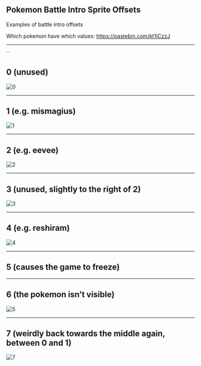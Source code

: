 ## Pokemon Battle Intro Sprite Offsets

Examples of battle intro offsets

Which pokemon have which values: https://pastebin.com/kt1jCzzJ 

---
``
## 0 (unused)

![0](https://github.com/Deijin27/RanseiLink/assets/40903783/fdd70baa-00da-4669-99e3-517133f25e82)

---

## 1 (e.g. mismagius)

![1](https://github.com/Deijin27/RanseiLink/assets/40903783/997f7ea3-ab00-485e-95ef-de5caa450b74)


---

## 2 (e.g. eevee)

![2](https://github.com/Deijin27/RanseiLink/assets/40903783/40181f17-269d-43b1-b1b6-c459c2b809bd)

---


## 3 (unused, slightly to the right of 2)

![3](https://github.com/Deijin27/RanseiLink/assets/40903783/691e5822-8652-482b-9714-13b39dc3e513)

---


## 4 (e.g. reshiram)

![4](https://github.com/Deijin27/RanseiLink/assets/40903783/cf45922f-89bb-4bb6-9f89-c235515041b8)

---


## 5 (causes the game to freeze)

---


## 6 (the pokemon isn’t visible)

![5](https://github.com/Deijin27/RanseiLink/assets/40903783/d3c005e0-2799-4be9-be25-33cd8d4054b6)

---


## 7 (weirdly back towards the middle again, between 0 and 1)

![7](https://github.com/Deijin27/RanseiLink/assets/40903783/99c992a8-0a43-472c-b09b-a1c25bc76392)

